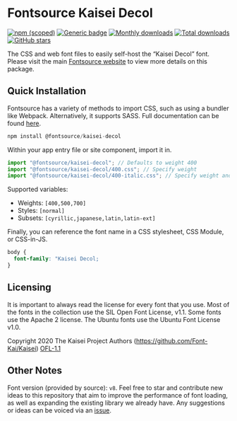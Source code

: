 # Fontsource Kaisei Decol

[![npm (scoped)](https://img.shields.io/npm/v/@fontsource/kaisei-decol?color=brightgreen)](https://www.npmjs.com/package/@fontsource/kaisei-decol) [![Generic badge](https://img.shields.io/badge/fontsource-passing-brightgreen)](https://github.com/fontsource/fontsource) [![Monthly downloads](https://badgen.net/npm/dm/@fontsource/kaisei-decol)](https://github.com/fontsource/fontsource) [![Total downloads](https://badgen.net/npm/dt/@fontsource/kaisei-decol)](https://github.com/fontsource/fontsource) [![GitHub stars](https://img.shields.io/github/stars/fontsource/fontsource.svg?style=social&label=Star)](https://github.com/fontsource/fontsource/stargazers)

The CSS and web font files to easily self-host the “Kaisei Decol” font. Please visit the main [Fontsource website](https://fontsource.org/fonts/kaisei-decol) to view more details on this package.

## Quick Installation

Fontsource has a variety of methods to import CSS, such as using a bundler like Webpack. Alternatively, it supports SASS. Full documentation can be found [here](https://fontsource.org/docs/getting-started/introduction).

```javascript
npm install @fontsource/kaisei-decol
```

Within your app entry file or site component, import it in.

```javascript
import "@fontsource/kaisei-decol"; // Defaults to weight 400
import "@fontsource/kaisei-decol/400.css"; // Specify weight
import "@fontsource/kaisei-decol/400-italic.css"; // Specify weight and style

```

Supported variables:
- Weights: `[400,500,700]`
- Styles: `[normal]`
- Subsets: `[cyrillic,japanese,latin,latin-ext]`

Finally, you can reference the font name in a CSS stylesheet, CSS Module, or CSS-in-JS.

```css
body {
  font-family: "Kaisei Decol;
}
```

## Licensing
It is important to always read the license for every font that you use.
Most of the fonts in the collection use the SIL Open Font License, v1.1. Some fonts use the Apache 2 license. The Ubuntu fonts use the Ubuntu Font License v1.0.

Copyright 2020 The Kaisei Project Authors (https://github.com/Font-Kai/Kaisei)
[OFL-1.1](http://scripts.sil.org/OFL)

## Other Notes
Font version (provided by source): `v8`.
Feel free to star and contribute new ideas to this repository that aim to improve the performance of font loading, as well as expanding the existing library we already have. Any suggestions or ideas can be voiced via an [issue](https://github.com/fontsource/fontsource/issues).